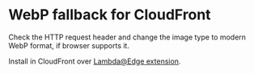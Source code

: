 # WebP fallback for CloudFront
Check the HTTP request header and change the image type to modern WebP format, if browser supports it.

Install in CloudFront over [Lambda@Edge extension](https://docs.aws.amazon.com/AmazonCloudFront/latest/DeveloperGuide/lambda-examples.html).
